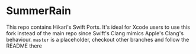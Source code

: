 # SummerRain
This repo contains Hikari's Swift Ports. It's ideal for Xcode users to use this fork instead of the main repo since Swift's Clang mimics Apple's Clang's behaviour. ``master`` is a placeholder, checkout other branches and follow the README there
